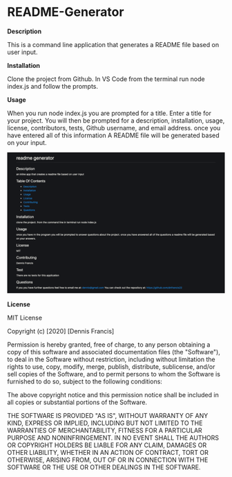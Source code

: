 # README-Generator

**Description**

This is a command line application that generates a README file based on user input.

**Installation**

Clone the project from Github. In VS Code from the terminal run node index.js and follow the prompts.

**Usage**

When you run node index.js you are prompted for a title. Enter a title for your project. You will then be prompted for a description, installation, usage, license, contributors, tests, Github username, and email address. once you have entered all of this information A README file will be generated based on your input.

![rmgen](./assets/rmgen.png)

**License**

MIT License

Copyright (c) [2020] [Dennis Francis]

Permission is hereby granted, free of charge, to any person obtaining a copy
of this software and associated documentation files (the "Software"), to deal
in the Software without restriction, including without limitation the rights
to use, copy, modify, merge, publish, distribute, sublicense, and/or sell
copies of the Software, and to permit persons to whom the Software is
furnished to do so, subject to the following conditions:

The above copyright notice and this permission notice shall be included in all
copies or substantial portions of the Software.

THE SOFTWARE IS PROVIDED "AS IS", WITHOUT WARRANTY OF ANY KIND, EXPRESS OR
IMPLIED, INCLUDING BUT NOT LIMITED TO THE WARRANTIES OF MERCHANTABILITY,
FITNESS FOR A PARTICULAR PURPOSE AND NONINFRINGEMENT. IN NO EVENT SHALL THE
AUTHORS OR COPYRIGHT HOLDERS BE LIABLE FOR ANY CLAIM, DAMAGES OR OTHER
LIABILITY, WHETHER IN AN ACTION OF CONTRACT, TORT OR OTHERWISE, ARISING FROM,
OUT OF OR IN CONNECTION WITH THE SOFTWARE OR THE USE OR OTHER DEALINGS IN THE
SOFTWARE.
